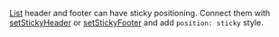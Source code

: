 [List](https://af-utils.com/virtual/reference/virtual-react.list) header and footer
can have sticky positioning.
Connect them with
[setStickyHeader](https://af-utils.com/virtual/reference/virtual-core.virtual-scroller.set-sticky-header)
or [setStickyFooter](https://af-utils.com/virtual/reference/virtual-core.virtual-scroller.set-sticky-footer) and add `position: sticky` style.
